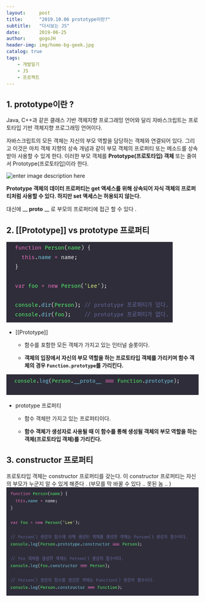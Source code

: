 ```yaml
---
layout:     post
title:      "2019.10.06 prototype이란?"
subtitle:   "다시보는 JS"
date:       2019-06-25
author:     gogoJH
header-img: img/home-bg-geek.jpg
catalog: true
tags:
    - 개발일기
    - JS
    - 프로젝트
---
```


## 1. prototype이란 ? 

Java, C++과 같은 클래스 기반 객체지향 프로그래밍 언어와 달리 자바스크립트는 프로토타입 기반 객체지향 프로그래밍 언어이다.

자바스크립트의 모든 객체는 자신의 부모 역할을 담당하는 객체와 연결되어 있다. 그리고 이것은 마치 객체 지향의 상속 개념과 같이 부모 객체의 프로퍼티 또는 메소드를 상속받아 사용할 수 있게 한다. 이러한 부모 객체를 **Prototype(프로토타입) 객체** 또는 줄여서 Prototype(프로토타입)이라 한다.

![enter image description here](https://poiemaweb.com/img/printout_student_obj_from_chrome.png)

**Prototype 객체의 데이터 프로퍼티는 get 액세스를 위해 상속되어 자식 객체의 프로퍼티처럼 사용할 수 있다. 하지만 set 액세스는 허용되지 않는다.**

대신에 __ __proto__ __ 로 부모의 프로퍼티에 접근 할 수 있다 .

## 2. [[Prototype]] vs prototype 프로퍼티
![enter image description here](/img/prototype_1.png)

- [[Prototype]] 

	-   함수를 포함한 모든 객체가 가지고 있는 인터널 슬롯이다.
	
	-   **객체의 입장에서 자신의 부모 역할을 하는 프로토타입 객체를 가리키며 함수 객체의 경우  `Function.prototype`를 가리킨다.**

![enter image description here](/img/prototype_2.png)


- prototype 프로퍼티

	-   함수 객체만 가지고 있는 프로퍼티이다.
	
	-   **함수 객체가 생성자로 사용될 때 이 함수를 통해 생성될 객체의 부모 역할을 하는 객체(프로토타입 객체)를 가리킨다.**

## 3. constructor 프로퍼티
프로토타입 객체는 constructor 프로퍼티를 갖는다. 이 constructor 프로퍼티는
자신의 부모가 누군지 알 수 있게 해준다 .
(부모를 막 바꿀 수 있다 .. 못된 놈 .. )
![enter image description here](/img/prototype_4.png)




<!--stackedit_data:
eyJoaXN0b3J5IjpbMTkzODgyODc5MSwxODc1NjE4NDU5LC0xNT
E5OTEyMjQyLDQ4MTE2OTY1NCwxMzk5MDIyODMsMzM5Mjk4NzIw
LC0xNTE4MTA3MjA2LDE2NDI4NjE5MTksMjEwNzI4OTM0OCwtMT
AyMzg1OTA5M119
-->